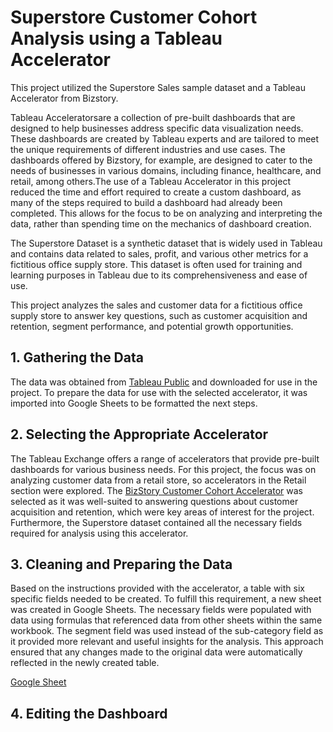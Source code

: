 # Superstore Customer Cohort Analysis using a Tableau Accelerator

This project utilized the Superstore Sales sample dataset and a Tableau Accelerator from Bizstory. 

Tableau Acceleratorsare a collection of pre-built dashboards that are designed to help businesses address specific data visualization needs. These dashboards are created by Tableau experts and are tailored to meet the unique requirements of different industries and use cases. The dashboards offered by Bizstory, for example, are designed to cater to the needs of businesses in various domains, including finance, healthcare, and retail, among others.The use of a Tableau Accelerator in this project reduced the time and effort required to create a custom dashboard, as many of the steps required to build a dashboard had already been completed. This allows for the focus to be on analyzing and interpreting the data, rather than spending time on the mechanics of dashboard creation. 

The Superstore Dataset is a synthetic dataset that is widely used in Tableau and contains data related to sales, profit, and various other metrics for a fictitious office supply store. This dataset is often used for training and learning purposes in Tableau due to its comprehensiveness and ease of use.

This project analyzes the sales and customer data for a fictitious office supply store to answer key questions, such as customer acquisition and retention, segment performance, and potential growth opportunities.



## 1. Gathering the Data

The data was obtained from [Tableau Public](https://public.tableau.com/app/resources/sample-data) and downloaded for use in the project. To prepare the data for use with the selected accelerator, it was imported into Google Sheets to be formatted the next steps.

## 2. Selecting the Appropriate Accelerator

The Tableau Exchange offers a range of accelerators that provide pre-built dashboards for various business needs. For this project, the focus was on analyzing customer data from a retail store, so accelerators in the Retail section were explored. The [BizStory Customer Cohort Accelerator](https://exchange.tableau.com/products/830) was selected as it was well-suited to answering questions about customer acquisition and retention, which were key areas of interest for the project. Furthermore, the Superstore dataset contained all the necessary fields required for analysis using this accelerator.

## 3. Cleaning and Preparing the Data

Based on the instructions provided with the accelerator, a table with six specific fields needed to be created. To fulfill this requirement, a new sheet was created in Google Sheets. The necessary fields were populated with data using formulas that referenced data from other sheets within the same workbook. The segment field was used instead of the sub-category field as it provided more relevant and useful insights for the analysis. This approach ensured that any changes made to the original data were automatically reflected in the newly created table.

[Google Sheet](https://docs.google.com/spreadsheets/d/1SmlyD7npMNuwt5SzDegEI9TZUSsW0-gibEXgBZYYjik/edit?usp=sharing)

## 4. Editing the Dashboard 
